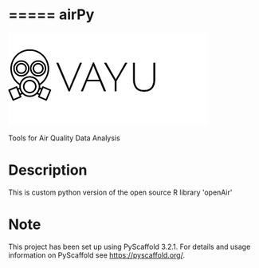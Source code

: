 =====
airPy
=====

![](logo.png)

Tools for Air Quality Data Analysis 


Description
===========

This is custom python version of the open source R library 'openAir'


Note
====

This project has been set up using PyScaffold 3.2.1. For details and usage
information on PyScaffold see https://pyscaffold.org/.
